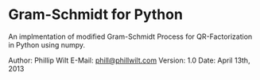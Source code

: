 Gram-Schmidt for Python
===================

An implmentation of modified Gram-Schmidt Process for QR-Factorization in Python using numpy.

Author: Phillip Wilt
E-Mail: phill@phillwilt.com
Version: 1.0
Date: April 13th, 2013